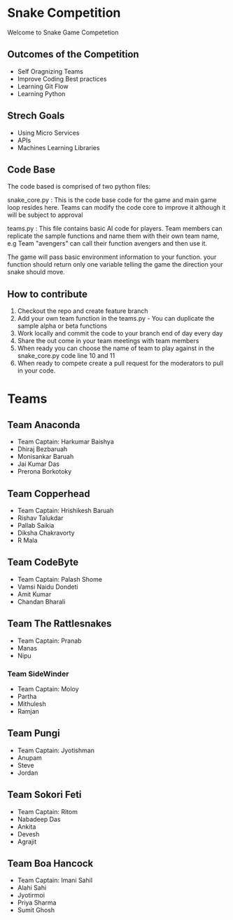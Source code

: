 # Snake Competition


Welcome to Snake Game Competetion 

## Outcomes of the Competition 

- Self Oragnizing Teams 
- Improve Coding Best practices 
- Learning Git Flow
- Learning Python 

## Strech Goals

- Using Micro Services 
- APIs 
- Machines Learning Libraries 

## Code Base

The code based is comprised of two python files:

snake_core.py : This is the code base code for the game and main game loop resides here.
                Teams can modify the code core to improve it although it will be subject to approval

teams.py      : This file contains basic AI code for players.
                Team members can replicate the sample functions and name them with their own team name,
                e.g Team "avengers" can call their function avengers and then use it.

The game will pass basic environment information to your function.
your function should return only one variable telling the game the direction your snake should move. 

## How to contribute

1) Checkout the repo and create feature branch 
2) Add your own team function in the teams.py - You can duplicate the sample alpha or beta functions 
3) Work locally and commit the code to your branch end of day every day
4) Share the out come in your team meetings with team members 
5) When ready you can choose the name of team to play against in the snake_core.py code line 10 and 11 
6) When ready to compete create a pull request for the moderators to pull in your code. 

# Teams


## Team **Anaconda**

- Team Captain: Harkumar Baishya
- Dhiraj Bezbaruah
- Monisankar Baruah
- Jai Kumar Das
- Prerona Borkotoky

## Team **Copperhead**
- Team Captain: Hrishikesh Baruah 
- Rishav Talukdar 
- Pallab Saikia
- Diksha Chakravorty
- R Mala

## Team **CodeByte**
- Team Captain: Palash Shome
- Vamsi Naidu Dondeti
- Amit Kumar
- Chandan Bharali

## Team **The Rattlesnakes**
- Team Captain: Pranab
- Manas
- Nipu

### Team **SideWinder**
- Team Captain: Moloy
- Partha
- Mithulesh
- Ramjan

## Team **Pungi**
- Team Captain: Jyotishman
- Anupam
- Steve 
- Jordan

## Team **Sokori Feti**
- Team Captain: Ritom
- Nabadeep Das 
- Ankita
- Devesh
- Agrajit

## Team **Boa Hancock**
- Team Captain: Imani Sahil
- Alahi Sahi
- Jyotirmoi
- Priya Sharma
- Sumit Ghosh

